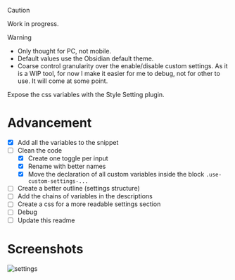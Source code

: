 > [!CAUTION]
> Work in progress.

> [!WARNING]
> - Only thought for PC, not mobile.
> - Default values use the Obsidian default theme.
> - Coarse control granularity over the enable/disable custom settings. As it is a WIP tool, for now I make it easier for me to debug, not for other to use. It will come at some point.

Expose the css variables with the Style Setting plugin.

# Advancement

- [x] Add all the variables to the snippet
- [ ] Clean the code
  - [x] Create one toggle per input
  - [x] Rename with better names
  - [x] Move the declaration of all custom variables inside the block `.use-custom-settings-...`
- [ ] Create a better outline (settings structure)
- [ ] Add the chains of variables in the descriptions
- [ ] Create a css for a more readable settings section
- [ ] Debug
- [ ] Update this readme

# Screenshots

![settings](screenshots/settings.png)